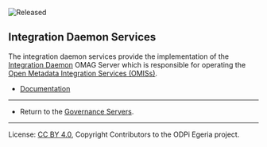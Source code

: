 <!-- SPDX-License-Identifier: CC-BY-4.0 -->
<!-- Copyright Contributors to the ODPi Egeria project 2020. -->

![Released](../../images/egeria-content-status-released.png#pagewidth)

## Integration Daemon Services

The integration daemon services provide the implementation
of the [Integration Daemon](https://egeria-project.org/concepts/integration-daemon)
OMAG Server which is responsible for operating the 
[Open Metadata Integration Services (OMISs)](../../integration-services).

* [Documentation](https://egeria-project.org/services/integration-daemon-services)

----
* Return to the [Governance Servers](..).

----
License: [CC BY 4.0](https://creativecommons.org/licenses/by/4.0/),
Copyright Contributors to the ODPi Egeria project.